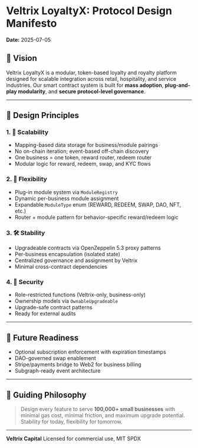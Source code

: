# Veltrix LoyaltyX: Protocol Design Manifesto

**Date:** 2025-07-05

## 🎯 Vision
Veltrix LoyaltyX is a modular, token-based loyalty and royalty platform designed for scalable integration across retail, hospitality, and service industries. Our smart contract system is built for **mass adoption**, **plug-and-play modularity**, and **secure protocol-level governance**.

---

## 🧱 Design Principles

### 1. 🔄 Scalability
- Mapping-based data storage for business/module pairings
- No on-chain iteration; event-based off-chain discovery
- One business = one token, reward router, redeem router
- Modular logic for reward, redeem, swap, and KYC flows

### 2. 🧩 Flexibility
- Plug-in module system via `ModuleRegistry`
- Dynamic per-business module assignment
- Expandable `ModuleType` enum (REWARD, REDEEM, SWAP, DAO, NFT, etc.)
- Router + module pattern for behavior-specific reward/redeem logic

### 3. 🛠 Stability
- Upgradeable contracts via OpenZeppelin 5.3 proxy patterns
- Per-business encapsulation (isolated state)
- Centralized governance and assignment by Veltrix
- Minimal cross-contract dependencies

### 4. 🔐 Security
- Role-restricted functions (Veltrix-only, business-only)
- Ownership models via `OwnableUpgradeable`
- Upgrade-safe contract patterns
- Ready for external audits

---

## 🚀 Future Readiness
- Optional subscription enforcement with expiration timestamps
- DAO-governed swap enablement
- Stripe/payments bridge to Web2 for business billing
- Subgraph-ready event architecture

---

## 🧠 Guiding Philosophy

> Design every feature to serve **100,000+ small businesses** with minimal gas cost, minimal friction, and maximum upgrade potential. Stability for today, flexibility for tomorrow.

---

**Veltrix Capital**
Licensed for commercial use, MIT SPDX

